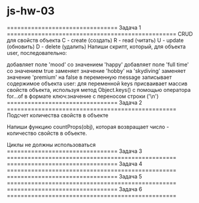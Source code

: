 # js-hw-03
================================ Задача 1 ================================================= 
CRUD для свойств объекта
С - create (создать)
R - read (читать)
U - update (обновить)
D - delete (удалить)
Напиши скрипт, который, для объекта user, последовательно:

добавляет поле 'mood' со значением 'happy'
добавляет поле 'full time' со значением true
заменяет значение 'hobby' на 'skydiving'
заменяет значение 'premium' на false
в переменную message записывает содержимое объекта user:
для переменной keys присваивает массив свойств объекта, используя метод Object.keys()
с помощью оператора for...of
в формате ключ:значение
c переносом строки ('\n')
================================ Задача 2 ================================================= 
Подсчет количества свойств в объекте

Напиши функцию countProps(obj), которая возвращает число - количество свойств в объекте.

Циклы не должны использоваться
================================ Задача 3 ================================================= 
================================ Задача 4 ================================================= 
================================ Задача 5 ================================================= 
================================ Задача 6 ================================================= 
